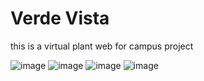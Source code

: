 # Verde Vista
this is a virtual plant web for campus project

![image](https://github.com/user-attachments/assets/1457e582-c519-4c27-b0c3-0d7d73e602d3)
![image](https://github.com/user-attachments/assets/38663b4d-7be8-4df4-8091-3685c882c2f6)
![image](https://github.com/user-attachments/assets/2e991219-d908-4410-8414-f0e6eb3087c1)
![image](https://github.com/user-attachments/assets/b577a74d-7f10-4ecc-bb9a-c405f3a8db8c)

